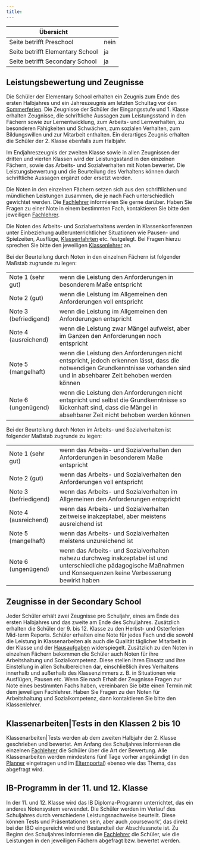 ```yaml
---
title: 
---
```

| Übersicht | |
| --- | --- |
| Seite betrifft Preschool | nein |
| Seite betrifft Elementary School | ja |
| Seite betrifft Secondary School | ja |

## Leistungsbewertung und Zeugnisse 

Die Schüler der Elementary School erhalten ein Zeugnis zum Ende des ersten Halbjahres und ein Jahreszeugnis am letzten Schultag vor den [Sommerferien](/ISB-Eltern-wiki/de/Ferienzeiten,_Feiertage_und_Br%C3%BCckentage "Ferienzeiten, Feiertage und Brückentage"). Die Zeugnisse der Schüler der Eingangsstufe und 1. Klasse erhalten Zeugnisse, die schriftliche Aussagen zum Leistungsstand in den Fächern sowie zur Lernentwicklung, zum Arbeits- und Lernverhalten, zu besonderen Fähigkeiten und Schwächen, zum sozialen Verhalten, zum Bildungswillen und zur Mitarbeit enthalten. Ein derartiges Zeugnis erhalten die Schüler der 2. Klasse ebenfalls zum Halbjahr.

Im Endjahreszeugnis der zweiten Klasse sowie in allen Zeugnissen der dritten und vierten Klassen wird der Leistungsstand in den einzelnen Fächern, sowie das Arbeits- und Sozialverhalten mit Noten bewertet. Die Leistungsbewertung und die Beurteilung des Verhaltens können durch schriftliche Aussagen ergänzt oder ersetzt werden.

Die Noten in den einzelnen Fächern setzen sich aus den schriftlichen und mündlichen Leistungen zusammen, die je nach Fach unterschiedlich gewichtet werden. Die [Fachlehrer](/ISB-Eltern-wiki/de/Klassenleitung_und_Fachlehrer "Klassenleitung und Fachlehrer") informieren Sie gerne darüber. Haben Sie Fragen zu einer Note in einem bestimmten Fach, kontaktieren Sie bitte den jeweiligen [Fachlehrer](/ISB-Eltern-wiki/de/Klassenleitung_und_Fachlehrer "Klassenleitung und Fachlehrer").

Die Noten des Arbeits- und Sozialverhaltens werden in Klassenkonferenzen unter Einbeziehung außerunterrichtlicher Situationen wie Pausen- und Spielzeiten, Ausflüge, [Klassenfahrten](/ISB-Eltern-wiki/de/Klassenfahrten "Klassenfahrten") etc. festgelegt. Bei Fragen hierzu sprechen Sie bitte den jeweiligen [Klassenlehrer](/ISB-Eltern-wiki/de/Klassenleitung_und_Fachlehrer "Klassenleitung und Fachlehrer") an.

Bei der Beurteilung durch Noten in den einzelnen Fächern ist folgender Maßstab zugrunde zu legen:

<table><tbody><tr><td>Note 1 (sehr gut)</td><td>wenn die Leistung den Anforderungen in besonderem Maße entspricht</td></tr><tr><td>Note 2 (gut)</td><td>wenn die Leistung im Allgemeinen den Anforderungen voll entspricht</td></tr><tr><td>Note 3 (befriedigend)</td><td>wenn die Leistung im Allgemeinen den Anforderungen entspricht</td></tr><tr><td>Note 4 (ausreichend)</td><td>wenn die Leistung zwar Mängel aufweist, aber im Ganzen den Anforderungen noch entspricht</td></tr><tr><td>Note 5 (mangelhaft)</td><td>wenn die Leistung den Anforderungen nicht entspricht, jedoch erkennen lässt, dass die notwendigen Grundkenntnisse vorhanden sind und in absehbarer Zeit behoben werden können</td></tr><tr><td>Note 6 (ungenügend)</td><td>wenn die Leistung den Anforderungen nicht entspricht und selbst die Grundkenntnisse so lückenhaft sind, dass die Mängel in absehbarer Zeit nicht behoben werden können</td></tr></tbody></table>

Bei der Beurteilung durch Noten im Arbeits- und Sozialverhalten ist folgender Maßstab zugrunde zu legen:

<table><tbody><tr><td>Note 1 (sehr gut)</td><td>wenn das Arbeits- und Sozialverhalten den Anforderungen in besonderem Maße entspricht</td></tr><tr><td>Note 2 (gut)</td><td>wenn das Arbeits- und Sozialverhalten den Anforderungen voll entspricht</td></tr><tr><td>Note 3 (befriedigend)</td><td>wenn das Arbeits- und Sozialverhalten im Allgemeinen den Anforderungen entspricht</td></tr><tr><td>Note 4 (ausreichend)</td><td>wenn das Arbeits- und Sozialverhalten zeitweise inakzeptabel, aber meistens ausreichend ist</td></tr><tr><td>Note 5 (mangelhaft)</td><td>wenn das Arbeits- und Sozialverhalten meistens unzureichend ist</td></tr><tr><td>Note 6 (ungenügend)</td><td>wenn das Arbeits- und Sozialverhalten nahezu durchweg inakzeptabel ist und unterschiedliche pädagogische Maßnahmen und Konsequenzen keine Verbesserung bewirkt haben</td></tr></tbody></table>

## Zeugnisse in der Secondary School 

Jeder Schüler erhält zwei Zeugnisse pro Schuljahr, eines am Ende des ersten Halbjahres und das zweite am Ende des Schuljahres. Zusätzlich erhalten die Schüler der 9. bis 12. Klasse zu den Herbst- und Osterferien Mid-term Reports. Schüler erhalten eine Note für jedes Fach und die sowohl die Leistung in Klassenarbeiten als auch die Qualität täglicher Mitarbeit in der Klasse und der [Hausaufgaben](/ISB-Eltern-wiki/de/Hausaufgaben_und_Planner "Hausaufgaben und Planner") widerspiegelt. Zusätzlich zu den Noten in einzelnen Fächern bekommen die Schüler auch Noten für ihre Arbeitshaltung und Sozialkompetenz. Diese stellen ihren Einsatz und ihre Einstellung in allen Schulbereichen dar, einschließlich ihres Verhaltens innerhalb und außerhalb des Klassenzimmers z. B. in Situationen wie Ausflügen, Pausen etc. Wenn Sie nach Erhalt der Zeugnisse Fragen zur Note eines bestimmten Fachs haben, vereinbaren Sie bitte einen Termin mit dem jeweiligen Fachlehrer. Haben Sie Fragen zu den Noten für Arbeitshaltung und Sozialkompetenz, dann kontaktieren Sie bitte den Klassenlehrer.

## Klassenarbeiten|Tests in den Klassen 2 bis 10 

Klassenarbeiten|Tests werden ab dem zweiten Halbjahr der 2. Klasse geschrieben und bewertet. Am Anfang des Schuljahres informieren die einzelnen [Fachlehrer](/ISB-Eltern-wiki/de/Klassenleitung_und_Fachlehrer "Klassenleitung und Fachlehrer") die Schüler über die Art der Bewertung. Alle Klassenarbeiten werden mindestens fünf Tage vorher angekündigt (in den [Planner](/ISB-Eltern-wiki/de/Hausaufgaben_und_Planner "Hausaufgaben und Planner") eingetragen und im [Elternportal](/ISB-Eltern-wiki/de/Elternportal "Elternportal")) ebenso wie das Thema, das abgefragt wird.

## IB-Programm in der 11. und 12. Klasse 

In der 11. und 12. Klasse wird das IB Diploma-Programm unterrichtet, das ein anderes Notensystem verwendet. Die Schüler werden im Verlauf des Schuljahres durch verschiedene Leistungsnachweise beurteilt. Diese können Tests und Präsentationen sein, aber auch ‚coursework‘, das direkt bei der IBO eingereicht wird und Bestandteil der Abschlussnote ist. Zu Beginn des Schuljahres informieren die [Fachlehrer](/ISB-Eltern-wiki/de/Klassenleitung_und_Fachlehrer "Klassenleitung und Fachlehrer") die Schüler, wie die Leistungen in den jeweiligen Fächern abgefragt bzw. bewertet werden.